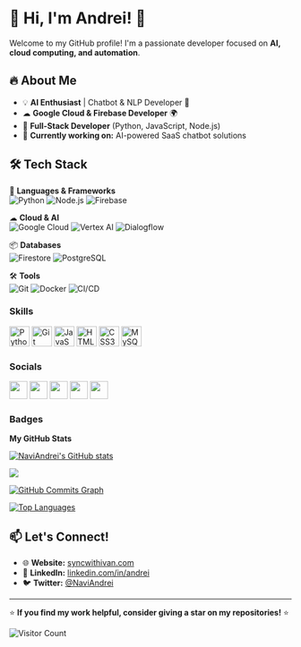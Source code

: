 # 👋 Hi, I'm Andrei! 🚀
Welcome to my GitHub profile! I'm a passionate developer focused on **AI, cloud computing, and automation**.

## 🔥 About Me
- 💡 **AI Enthusiast** | Chatbot & NLP Developer 🤖
- ☁ **Google Cloud & Firebase Developer** 🌍
- 🔧 **Full-Stack Developer** (Python, JavaScript, Node.js)
- 🎯 **Currently working on:** AI-powered SaaS chatbot solutions

## 🛠 Tech Stack
🚀 **Languages & Frameworks**  
![Python](https://img.shields.io/badge/-Python-blue?style=flat-square&logo=python)
![Node.js](https://img.shields.io/badge/-Node.js-green?style=flat-square&logo=node.js)
![Firebase](https://img.shields.io/badge/-Firebase-orange?style=flat-square&logo=firebase)

☁ **Cloud & AI**  
![Google Cloud](https://img.shields.io/badge/-GoogleCloud-blue?style=flat-square&logo=google-cloud)
![Vertex AI](https://img.shields.io/badge/-VertexAI-purple?style=flat-square&logo=google)
![Dialogflow](https://img.shields.io/badge/-Dialogflow-orange?style=flat-square&logo=dialogflow)

📦 **Databases**  
![Firestore](https://img.shields.io/badge/-Firestore-yellow?style=flat-square&logo=firebase)
![PostgreSQL](https://img.shields.io/badge/-PostgreSQL-blue?style=flat-square&logo=postgresql)

🛠 **Tools**  
![Git](https://img.shields.io/badge/-Git-black?style=flat-square&logo=git)
![Docker](https://img.shields.io/badge/-Docker-blue?style=flat-square&logo=docker)
![CI/CD](https://img.shields.io/badge/-GitHub%20Actions-gray?style=flat-square&logo=github-actions)

### Skills

<p align="left">
<a href="https://www.python.org/" target="_blank" rel="noreferrer"><img src="https://raw.githubusercontent.com/danielcranney/readme-generator/main/public/icons/skills/python-colored.svg" width="36" height="36" alt="Python" /></a>
<a href="https://git-scm.com/" target="_blank" rel="noreferrer"><img src="https://raw.githubusercontent.com/danielcranney/readme-generator/main/public/icons/skills/git-colored.svg" width="36" height="36" alt="Git" /></a>
<a href="https://developer.mozilla.org/en-US/docs/Web/JavaScript" target="_blank" rel="noreferrer"><img src="https://raw.githubusercontent.com/danielcranney/readme-generator/main/public/icons/skills/javascript-colored.svg" width="36" height="36" alt="JavaScript" /></a>
<a href="https://developer.mozilla.org/en-US/docs/Glossary/HTML5" target="_blank" rel="noreferrer"><img src="https://raw.githubusercontent.com/danielcranney/readme-generator/main/public/icons/skills/html5-colored.svg" width="36" height="36" alt="HTML5" /></a>
<a href="https://www.w3.org/TR/CSS/#css" target="_blank" rel="noreferrer"><img src="https://raw.githubusercontent.com/danielcranney/readme-generator/main/public/icons/skills/css3-colored.svg" width="36" height="36" alt="CSS3" /></a>
<a href="https://www.mysql.com/" target="_blank" rel="noreferrer"><img src="https://raw.githubusercontent.com/danielcranney/readme-generator/main/public/icons/skills/mysql-colored.svg" width="36" height="36" alt="MySQL" /></a>
</p>


### Socials

<p align="left"> 
  <a href="https://discord.com/users/andrei26#4908" target="_blank" rel="noreferrer"><img src="https://raw.githubusercontent.com/danielcranney/readme-generator/main/public/icons/socials/discord.svg" width="32" height="32" /></a> 
  <a href="https://www.github.com/NaviAndrei" target="_blank" rel="noreferrer"><img src="https://raw.githubusercontent.com/danielcranney/readme-generator/main/public/icons/socials/github.svg" width="32" height="32" /></a> 
  <a href="https://www.linkedin.com/in/sync-with-ivan/" target="_blank" rel="noreferrer"><img src="https://raw.githubusercontent.com/danielcranney/readme-generator/main/public/icons/socials/linkedin.svg" width="32" height="32" /></a>
<a href="https://www.instagram.com/sync.with.ivan/" target="_blank" rel="noreferrer"><img src="https://github.com/user-attachments/assets/2661b007-fedf-4159-b4f5-fc44bd7afc31" width="32" height="32" /></a>
  <a href="https://www.facebook.com/sync.with.ivan/" target="_blank" rel="noreferrer"><img src="https://github.com/user-attachments/assets/ed3dffbe-3e0e-4f51-a52f-ca4af840890c" width="32" height="32" /></a>
</p>



### Badges

<b>My GitHub Stats</b>

<a href="http://www.github.com/NaviAndrei"><img src="https://github-readme-stats.vercel.app/api?username=NaviAndrei&show_icons=true&hide=&count_private=true&title_color=0891b2&text_color=ffffff&icon_color=0891b2&bg_color=1c1917&hide_border=true&show_icons=true" alt="NaviAndrei's GitHub stats" /></a>

<a href="http://www.github.com/NaviAndrei"><img src="https://github-readme-streak-stats.herokuapp.com/?user=NaviAndrei&stroke=ffffff&background=1c1917&ring=0891b2&fire=0891b2&currStreakNum=ffffff&currStreakLabel=0891b2&sideNums=ffffff&sideLabels=ffffff&dates=ffffff&hide_border=true" /></a>

<a href="http://www.github.com/NaviAndrei"><img src="https://github-readme-activity-graph.cyclic.app/graph?username=NaviAndrei&bg_color=1c1917&color=ffffff&line=0891b2&point=ffffff&area_color=1c1917&area=true&hide_border=true&custom_title=GitHub%20Commits%20Graph" alt="GitHub Commits Graph" /></a>

<a href="https://github.com/NaviAndrei" align="left"><img src="https://github-readme-stats.vercel.app/api/top-langs/?username=NaviAndrei&langs_count=10&title_color=0891b2&text_color=ffffff&icon_color=0891b2&bg_color=1c1917&hide_border=true&locale=en&custom_title=Top%20%Languages" alt="Top Languages" /></a>


## 📫 Let's Connect!
- 🌐 **Website:** [syncwithivan.com](https://www.syncwithivan.com)
- 💼 **LinkedIn:** [linkedin.com/in/andrei](https://linkedin.com/in/sync-with-ivan)
- 🐦 **Twitter:** [@NaviAndrei](https://twitter.com/NaviAndrei)

---
⭐ **If you find my work helpful, consider giving a star on my repositories!** ⭐

![Visitor Count](https://visitor-badge.laobi.icu/badge?page_id=NaviAndrei.NaviAndrei)

